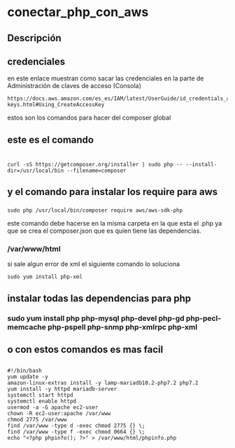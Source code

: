 # conectar_php_con_aws
## Descripción

## credenciales
en este enlace muestran como sacar las credenciales en la parte de Administración de claves de acceso (Consola)
```
https://docs.aws.amazon.com/es_es/IAM/latest/UserGuide/id_credentials_access-keys.html#Using_CreateAccessKey
```


 estos son los comandos para hacer del composer global


## este es el comando
###
```

curl -sS https://getcomposer.org/installer | sudo php -- --install-dir=/usr/local/bin --filename=composer

```

## y el comando para instalar los require para aws

### 
```
sudo php /usr/local/bin/composer require aws/aws-sdk-php
```
este comando debe hacerse en la misma carpeta en la que esta el .php ya que se crea el composer.json que es quien tiene las dependencias.

### /var/www/html


si sale algun error de xml el siguiente comando lo soluciona
```
sudo yum install php-xml
```


## instalar todas las dependencias para php
### sudo yum install php php-mysql php-devel php-gd php-pecl-memcache php-pspell php-snmp php-xmlrpc php-xml


## o con estos comandos es mas facil
##
```
#!/bin/bash
yum update -y
amazon-linux-extras install -y lamp-mariadb10.2-php7.2 php7.2
yum install -y httpd mariadb-server
systemctl start httpd
systemctl enable httpd
usermod -a -G apache ec2-user
chown -R ec2-user:apache /var/www
chmod 2775 /var/www
find /var/www -type d -exec chmod 2775 {} \;
find /var/www -type f -exec chmod 0664 {} \;
echo "<?php phpinfo(); ?>" > /var/www/html/phpinfo.php
```
